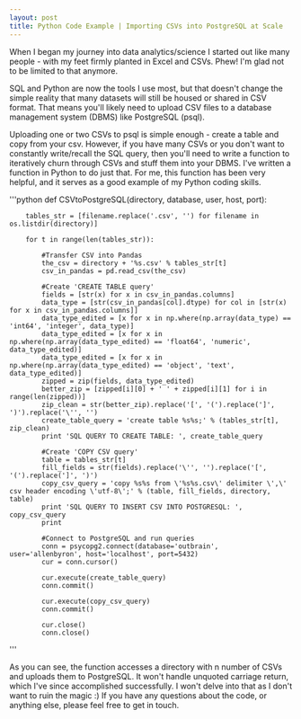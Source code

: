 ```yaml
---
layout: post
title: Python Code Example | Importing CSVs into PostgreSQL at Scale
---
```


When I began my journey into data analytics/science I started out like many people - with my feet firmly planted in Excel and CSVs. Phew! I'm glad not to be limited to that anymore. 

SQL and Python are now the tools I use most, but that doesn't change the simple reality that many datasets will still be housed or shared in CSV format. That means you'll likely need to upload CSV files to a database management system (DBMS) like PostgreSQL (psql).

Uploading one or two CSVs to psql is simple enough - create a table and copy from your csv. However, if you have many CSVs or you don't want to constantly write/recall the SQL query, then you'll need to write a function to iteratively churn through CSVs and stuff them into your DBMS. I've written a function in Python to do just that. For me, this function has been very helpful, and it serves as a good example of my Python coding skills. 

'''python
    def CSVtoPostgreSQL(directory, database, user, host, port):
        
        tables_str = [filename.replace('.csv', '') for filename in os.listdir(directory)]
        
        for t in range(len(tables_str)):

            #Transfer CSV into Pandas
            the_csv = directory + '%s.csv' % tables_str[t]
            csv_in_pandas = pd.read_csv(the_csv)

            #Create 'CREATE TABLE query'
            fields = [str(x) for x in csv_in_pandas.columns]
            data_type = [str(csv_in_pandas[col].dtype) for col in [str(x) for x in csv_in_pandas.columns]]
            data_type_edited = [x for x in np.where(np.array(data_type) == 'int64', 'integer', data_type)]
            data_type_edited = [x for x in np.where(np.array(data_type_edited) == 'float64', 'numeric', data_type_edited)]
            data_type_edited = [x for x in np.where(np.array(data_type_edited) == 'object', 'text', data_type_edited)]
            zipped = zip(fields, data_type_edited)
            better_zip = [zipped[i][0] + ' ' + zipped[i][1] for i in range(len(zipped))]
            zip_clean = str(better_zip).replace('[', '(').replace(']', ')').replace('\'', '')
            create_table_query = 'create table %s%s;' % (tables_str[t], zip_clean)
            print 'SQL QUERY TO CREATE TABLE: ', create_table_query

            #Create 'COPY CSV query'
            table = tables_str[t]
            fill_fields = str(fields).replace('\'', '').replace('[', '(').replace(']', ')')
            copy_csv_query = 'copy %s%s from \'%s%s.csv\' delimiter \',\' csv header encoding \'utf-8\';' % (table, fill_fields, directory, table)
            print 'SQL QUERY TO INSERT CSV INTO POSTGRESQL: ', copy_csv_query
            print 
            
            #Connect to PostgreSQL and run queries 
            conn = psycopg2.connect(database='outbrain', user='allenbyron', host='localhost', port=5432)
            cur = conn.cursor()

            cur.execute(create_table_query)
            conn.commit()

            cur.execute(copy_csv_query)
            conn.commit()

            cur.close()
            conn.close()
'''

As you can see, the function accesses a directory with n number of CSVs and uploads them to PostgreSQL. It won't handle unquoted carriage return, which I've since accomplished successfully. I won't delve into that as I don't want to ruin the magic :) If you have any questions about the code, or anything else, please feel free to get in touch. 